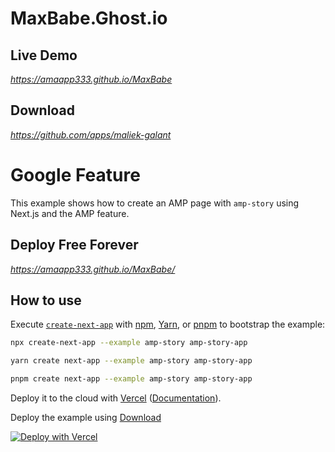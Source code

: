 # MaxBabe.Ghost.io

## Live Demo

_https://amaapp333.github.io/MaxBabe_

## Download 

_https://github.com/apps/maliek-galant_

# Google Feature

This example shows how to create an AMP page with `amp-story` using Next.js and the AMP feature.

## Deploy Free Forever

_https://amaapp333.github.io/MaxBabe/_

## How to use

Execute [`create-next-app`](https://github.com/vercel/next.js/tree/canary/packages/create-next-app) with [npm](https://docs.npmjs.com/cli/init), [Yarn](https://yarnpkg.com/lang/en/docs/cli/create/), or [pnpm](https://pnpm.io) to bootstrap the example:

```bash
npx create-next-app --example amp-story amp-story-app
```

```bash
yarn create next-app --example amp-story amp-story-app
```

```bash
pnpm create next-app --example amp-story amp-story-app
```


Deploy it to the cloud with [Vercel](https://vercel.com/new?utm_source=github&utm_medium=readme&utm_campaign=next-example) ([Documentation](https://nextjs.org/docs/deployment)).

Deploy the example using [Download](https://github.com/apps/maliek-galant)

[![Deploy with Vercel](https://vercel.com/button)](https://vercel.com/new/git/external?repository-url=https://github.com/vercel/next.js/tree/canary/examples/amp-story&project-name=amp-story&repository-name=amp-story)

